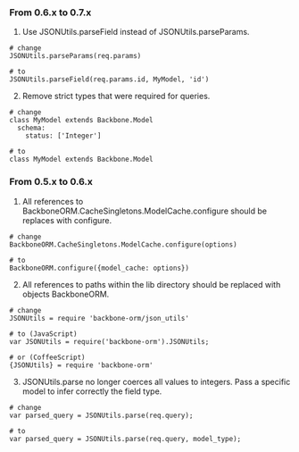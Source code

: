 ### From 0.6.x to 0.7.x

1. Use JSONUtils.parseField instead of JSONUtils.parseParams.

```
# change
JSONUtils.parseParams(req.params)

# to
JSONUtils.parseField(req.params.id, MyModel, 'id')
```

2. Remove strict types that were required for queries.

```
# change
class MyModel extends Backbone.Model
  schema:
    status: ['Integer']

# to
class MyModel extends Backbone.Model
```


### From 0.5.x to 0.6.x

1. All references to BackboneORM.CacheSingletons.ModelCache.configure should be replaces with configure.

```
# change
BackboneORM.CacheSingletons.ModelCache.configure(options)

# to
BackboneORM.configure({model_cache: options})
```

2. All references to paths within the lib directory should be replaced with objects BackboneORM.

```
# change
JSONUtils = require 'backbone-orm/json_utils'

# to (JavaScript)
var JSONUtils = require('backbone-orm').JSONUtils;

# or (CoffeeScript)
{JSONUtils} = require 'backbone-orm'
```

3. JSONUtils.parse no longer coerces all values to integers. Pass a specific model to infer correctly the field type.

```
# change
var parsed_query = JSONUtils.parse(req.query);

# to
var parsed_query = JSONUtils.parse(req.query, model_type);
```